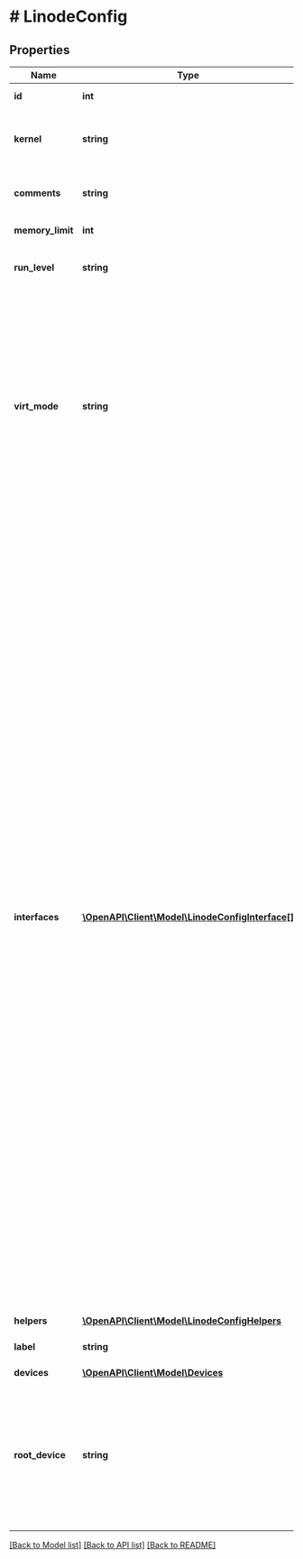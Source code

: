# # LinodeConfig

## Properties

Name | Type | Description | Notes
------------ | ------------- | ------------- | -------------
**id** | **int** | The ID of this Config. | [optional] [readonly]
**kernel** | **string** | A Kernel ID to boot a Linode with. Defaults to \&quot;linode/latest-64bit\&quot;. | [optional]
**comments** | **string** | Optional field for arbitrary User comments on this Config. | [optional]
**memory_limit** | **int** | Defaults to the total RAM of the Linode. | [optional]
**run_level** | **string** | Defines the state of your Linode after booting. Defaults to &#x60;default&#x60;. | [optional]
**virt_mode** | **string** | Controls the virtualization mode. Defaults to &#x60;paravirt&#x60;. * &#x60;paravirt&#x60; is suitable for most cases. Linodes running in paravirt mode   share some qualities with the host, ultimately making it run faster since   there is less transition between it and the host. * &#x60;fullvirt&#x60; affords more customization, but is slower because 100% of the VM   is virtualized. | [optional]
**interfaces** | [**\OpenAPI\Client\Model\LinodeConfigInterface[]**](LinodeConfigInterface.md) | An array of Network Interfaces to add to this Linode&#39;s Configuration Profile.  Up to three interface objects can be entered in this array. The position in the array determines the interface to which the settings apply:  - First/0:  eth0 - Second/1: eth1 - Third/2:  eth2  When updating a Linode&#39;s interfaces, *each interface must be redefined*. An empty interfaces array results in a default public interface configuration only.  If no public interface is configured, public IP addresses are still assigned to the Linode but will not be usable without manual configuration.  **Note:** Changes to Linode interface configurations can be enabled by rebooting the Linode.  **Note:** Only Next Generation Network (NGN) data centers support VLANs. Use the Regions ([/regions](/docs/api/regions/)) endpoint to view the capabilities of data center regions. If a VLAN is attached to your Linode and you attempt to migrate or clone it to a non-NGN data center, the migration or cloning will not initiate. If a Linode cannot be migrated because of an incompatibility, you will be prompted to select a different data center or contact support.  **Note:** See our guide on [Getting Started with VLANs](/docs/guides/getting-started-with-vlans/) to view additional [limitations](/docs/guides/getting-started-with-vlans/#limitations). | [optional]
**helpers** | [**\OpenAPI\Client\Model\LinodeConfigHelpers**](LinodeConfigHelpers.md) |  | [optional]
**label** | **string** | The Config&#39;s label is for display purposes only. | [optional]
**devices** | [**\OpenAPI\Client\Model\Devices**](Devices.md) |  | [optional]
**root_device** | **string** | The root device to boot. * If no value or an invalid value is provided, root device will default to &#x60;/dev/sda&#x60;. * If the device specified at the root device location is not mounted, the Linode will not boot until a device is mounted. | [optional]

[[Back to Model list]](../../README.md#models) [[Back to API list]](../../README.md#endpoints) [[Back to README]](../../README.md)
